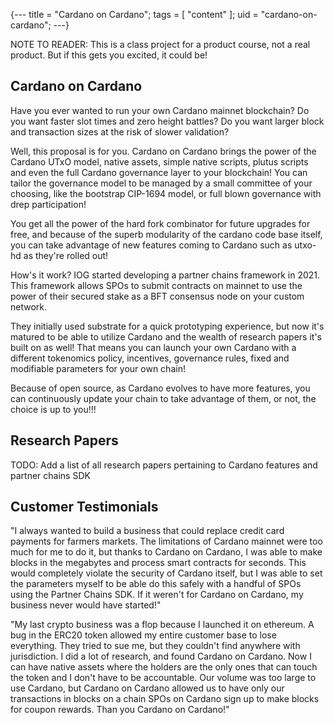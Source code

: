 {---
title = "Cardano on Cardano";
tags = [ "content" ];
uid = "cardano-on-cardano";
---}

NOTE TO READER: This is a class project for a product course,
not a real product. But if this gets you excited, it could be!

## Cardano on Cardano

Have you ever wanted to run your own Cardano mainnet blockchain?
Do you want faster slot times and zero height battles? Do you want
larger block and transaction sizes at the risk of slower validation?

Well, this proposal is for you. Cardano on Cardano brings the power of
the Cardano UTxO model, native assets, simple native scripts, plutus scripts
and even the full Cardano governance layer to your blockchain! You can tailor
the governance model to be managed by a small committee of your choosing, like
the bootstrap CIP-1694 model, or full blown governance with drep participation!

You get all the power of the hard fork combinator for future upgrades for free,
and because of the superb modularity of the cardano code base itself, you can take
advantage of new features coming to Cardano such as utxo-hd as they're rolled out!

How's it work? IOG started developing a partner chains framework in 2021.
This framework allows SPOs to submit contracts on mainnet to use the power
of their secured stake as a BFT consensus node on your custom network.

They initially used substrate for a quick prototyping experience, but now it's
matured to be able to utilize Cardano and the wealth of research papers it's
built on as well! That means you can launch your own Cardano with a different
tokenomics policy, incentives, governance rules, fixed and modifiable
parameters for your own chain!

Because of open source, as Cardano evolves to have more features, you can
continuously update your chain to take advantage of them, or not, the choice
is up to you!!!

## Research Papers

TODO: Add a list of all research papers pertaining to Cardano features and
partner chains SDK

## Customer Testimonials

"I always wanted to build a business that could replace credit card payments
for farmers markets. The limitations of Cardano mainnet were too much for me
to do it, but thanks to Cardano on Cardano, I was able to make blocks in the
megabytes and process smart contracts for seconds. This would completely violate
the security of Cardano itself, but I was able to set the parameters myself
to be able do this safely with a handful of SPOs using the Partner Chains SDK.
If it weren't for Cardano on Cardano, my business never would have started!"

"My last crypto business was a flop because I launched it on ethereum. A bug
in the ERC20 token allowed my entire customer base to lose everything. They
tried to sue me, but they couldn't find anywhere with jurisdiction. I did a
lot of research, and found Cardano on Cardano. Now I can have native assets
where the holders are the only ones that can touch the token and I don't have
to be accountable. Our volume was too large to use Cardano, but Cardano on
Cardano allowed us to have only our transactions in blocks on a chain SPOs
on Cardano sign up to make blocks for coupon rewards. Than you Cardano on Cardano!"
